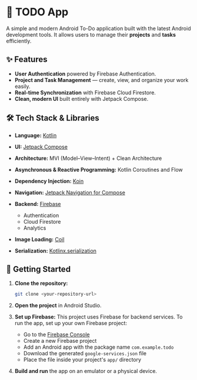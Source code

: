 # 📝 TODO App

A simple and modern Android To-Do application built with the latest Android development tools. It allows users to manage their **projects** and **tasks** efficiently.

## ✨ Features

* **User Authentication** powered by Firebase Authentication.
* **Project and Task Management** — create, view, and organize your work easily.
* **Real-time Synchronization** with Firebase Cloud Firestore.
* **Clean, modern UI** built entirely with Jetpack Compose.

## 🛠️ Tech Stack & Libraries

* **Language:** [Kotlin](https://kotlinlang.org/)
* **UI:** [Jetpack Compose](https://developer.android.com/jetpack/compose)
* **Architecture:** MVI (Model–View–Intent) + Clean Architecture
* **Asynchronous & Reactive Programming:** Kotlin Coroutines and Flow
* **Dependency Injection:** [Koin](https://insert-koin.io/)
* **Navigation:** [Jetpack Navigation for Compose](https://developer.android.com/jetpack/compose/navigation)
* **Backend:** [Firebase](https://firebase.google.com/)

    * Authentication
    * Cloud Firestore
    * Analytics
* **Image Loading:** [Coil](https://coil-kt.github.io/coil/)
* **Serialization:** [Kotlinx.serialization](https://github.com/Kotlin/kotlinx.serialization)

## 🚀 Getting Started

1. **Clone the repository:**

   ```bash
   git clone <your-repository-url>
   ```

2. **Open the project** in Android Studio.

3. **Set up Firebase:**
   This project uses Firebase for backend services. To run the app, set up your own Firebase project:

    * Go to the [Firebase Console](https://console.firebase.google.com/)
    * Create a new Firebase project
    * Add an Android app with the package name `com.example.todo`
    * Download the generated `google-services.json` file
    * Place the file inside your project's `app/` directory

4. **Build and run** the app on an emulator or a physical device.
